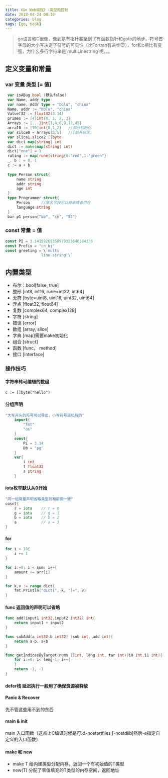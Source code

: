 ```yaml
---
title: 《Go Web编程》-类型和控制
date: 2018-04-24 00:10
categories: blog
tags: [go, book]
---
```


> go语言和C很像，像到是有指针甚至到了有函数指针和goto的地步。符号首字母的大小写决定了符号的可见性（比Fortran有进步😇），for和c相比有变强，为什么多行字符串是\`multiLinestring\`呢。。。

## 定义变量和常量

###  var 变量 类型 [= 值]
```go
 var isABug bool (默认false)
 var Name, addr type
 var name, Addr type = "bblu", "china"
 Name, addr := "bblu", "china"
 Valuef32 := float32(3.14)
 primes := [4]int{0, 1, 2, 3}
 Arrays := [...]int{1,4,6,9,12,45}
 arra10 := [10]int{0,1,2}   //部分初始化
 var silce0 = Arrays[2:5]   //[前开后闭)
 var slice1,slice2 []byte
 var dict map[string] int
 dict := make(map[string] int)
 dict["one"] = 1
 rating := map[rune]string{0:"red",1:"green"}
 _, b : = 0, 1
 c := a + b 
 
 type Person struct{
     name string
     addr string
     age int
 }
 type Programmer struct{
     Person     //匿名字段可以继承或者组合
     language string
 }
 bar p1 person{"bb", "cn", "35"}
```
### const 常量 = 值
```go
const PI = 3.14159265358979323846264338
const Prefix = "cn_bj"
const greeting = \`multi   
                line string!\`
```
## 内置类型
- 布尔：bool[false, true]
- 整形 [int8, int16, rune=int32, int64]
- 无符 [byte=uint8, uint16, uint32, uint64]
- 浮点 [float32, float64]
- 复数 [complex64, complex128]
- 字符 [string]
- 错误 [error]
- 数组 [array, slice]
- 字典 [map]需要make初始化
- 组合 [struct]
- 函数 [func， method]
- 接口 [interface]


### 操作技巧

#### 字符串转可编辑的数组 
    c := []byte("hello")

#### 分组声明
```go
"大写开头的符号可以导出，小写符号是私有的"
    import{
        "fmt"
        "os"
    }
    const{
        Pi = 3.14
        Db = "pg"
    }
    var{
        i int
        f float32
        s string
    }
```

#### iota枚举默认从0开始
```go
"同一组常量声明省略类型则和前面一致"
cosnt{
    r = iota    // r = 0
    g = iota    // g = 1
    b = iota    // b = 2
    a           // a = 3
}

```

#### for
```go
for i < 10{
    i += 1
}

for i:=0; i < sum; i++{
    amount += arr[i]
}

for k,v := range dict{
    fmt.Println("dict[", k, "]=", v)
}

```

#### func 返回值的声明可以省略
```go
func add(input1 int32,input2 int32) int{
    return input1 + input2
}

func subAdd(a int32,b int32) (sub int, add int){
    return a-b, a+b
}

func getIndicesByTarget(nums []int, leng int, tar int)(i0 int,i1 int){
	for i:=0; i< leng-1; i++{
	}
	return -1, -1
}
```
#### defer栈 延迟执行一般用了确保资源被释放

#### Panic & Recover
先不管这些用不到的东西

#### main & init
main 入口函数（这点上C编译时候是可以-nostartfiles [-nostdlib]然后-e指定自定义的入口函数）

#### make 和 new
- make T 给内建类型分配内存，返回一个有初始值的T类型
- new(T) 分配了零值填充的T类型的内存空间，返回地址